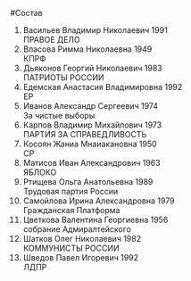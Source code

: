 #Состав
1. Васильев Владимир Николаевич 1991   
    ПРАВОЕ ДЕЛО
2. Власова Римма Николаевна 1949   
    КПРФ
3. Дьяконов Георгий Николаевич 1983   
    ПАТРИОТЫ РОССИИ
4. Едемская Анастасия Владимировна 1992   
    ЕР
5. Иванов Александр Сергеевич 1974   
    За чистые выборы
6. Карпов Владимир Михайлович 1973   
    ПАРТИЯ ЗА СПРАВЕДЛИВОСТЬ
7. Косоян Жаниа Мнаиакановна 1950   
    СР
8. Матисов Иван Александрович 1963   
    ЯБЛОКО
9. Ртищева Ольга Анатольевна 1989   
    Трудовая партия России
10. Самойлова Ирина Александровна 1979   
    Гражданская Платформа
11. Цветкова Валентина Георгиевна 1956   
    собрание Адмиралтейского
12. Шатков Олег Николаевич 1982   
    КОММУНИСТЫ РОССИИ
13. Шведов Павел Игоревич 1992   
    ЛДПР

